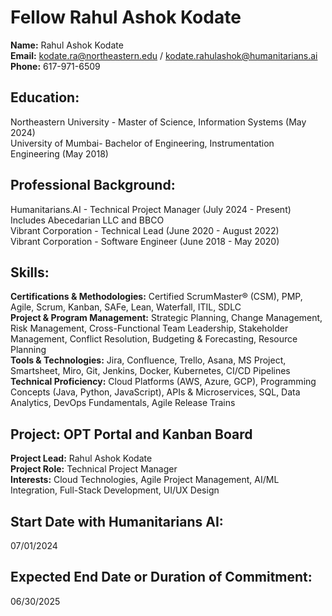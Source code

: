 # Fellow Rahul Ashok Kodate

**Name:** Rahul Ashok Kodate  
**Email:** kodate.ra@northeastern.edu / kodate.rahulashok@humanitarians.ai <br>
**Phone:** 617-971-6509  

## Education:  
Northeastern University - Master of Science, Information Systems (May 2024) <br>
University of Mumbai- Bachelor of Engineering, Instrumentation Engineering (May 2018)

## Professional Background:  
Humanitarians.AI - Technical Project Manager (July 2024 - Present) Includes Abecedarian LLC and BBCO<br>
Vibrant Corporation - Technical Lead (June 2020 - August 2022)  <br>
Vibrant Corporation - Software Engineer (June 2018 - May 2020)<br>

## Skills:  
**Certifications & Methodologies:** Certified ScrumMaster® (CSM), PMP, Agile, Scrum, Kanban, SAFe, Lean, Waterfall, ITIL, SDLC <br>
**Project & Program Management:** Strategic Planning, Change Management, Risk Management, Cross-Functional Team Leadership, Stakeholder Management, Conflict Resolution, Budgeting & Forecasting, Resource Planning<br>
**Tools & Technologies:** Jira, Confluence, Trello, Asana, MS Project, Smartsheet, Miro, Git, Jenkins, Docker, Kubernetes, CI/CD Pipelines <br>
**Technical Proficiency:** Cloud Platforms (AWS, Azure, GCP), Programming Concepts (Java, Python, JavaScript), APIs & Microservices, SQL, Data Analytics, DevOps Fundamentals, Agile Release Trains <br>


## Project: OPT Portal and Kanban Board  
**Project Lead:** Rahul Ashok Kodate  
**Project Role:** Technical Project Manager  
**Interests:** Cloud Technologies, Agile Project Management, AI/ML Integration, Full-Stack Development, UI/UX Design  

## Start Date with Humanitarians AI:  
07/01/2024  

## Expected End Date or Duration of Commitment:  
06/30/2025  

